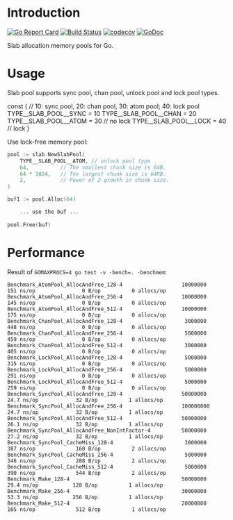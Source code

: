 Introduction
============

[![Go Report Card](https://goreportcard.com/badge/github.com/funny/slab)](https://goreportcard.com/report/github.com/funny/slab)
[![Build Status](https://travis-ci.org/funny/slab.svg?branch=master)](https://travis-ci.org/funny/slab)
[![codecov](https://codecov.io/gh/funny/slab/branch/master/graph/badge.svg)](https://codecov.io/gh/funny/slab)
[![GoDoc](https://img.shields.io/badge/api-reference-blue.svg)](https://godoc.org/github.com/funny/slab)

Slab allocation memory pools for Go.

Usage
=====
Slab pool supports sync pool, chan pool, unlock pool and lock pool types.

const (
	// 10: sync pool, 20: chan pool, 30: atom pool; 40: lock pool
	TYPE__SLAB_POOL__SYNC = 10
	TYPE__SLAB_POOL__CHAN = 20
	TYPE__SLAB_POOL__ATOM = 30 // no lock
	TYPE__SLAB_POOL__LOCK = 40 // lock
)

Use lock-free memory pool:

```go
pool := slab.NewSlabPool(
    TYPE__SLAB_POOL__ATOM, // unlock pool type
	64,          // The smallest chunk size is 64B.
	64 * 1024,   // The largest chunk size is 64KB.
	2,           // Power of 2 growth in chunk size.
)

buf1 := pool.Alloc(64)

    ... use the buf ...
	
pool.Free(buf)
```


Performance
===========

Result of `GOMAXPROCS=4 go test -v -bench=. -benchmem`:

```
Benchmark_AtomPool_AllocAndFree_128-4                   10000000               151 ns/op               0 B/op          0 allocs/op
Benchmark_AtomPool_AllocAndFree_256-4                   10000000               145 ns/op               0 B/op          0 allocs/op
Benchmark_AtomPool_AllocAndFree_512-4                   10000000               175 ns/op               0 B/op          0 allocs/op
Benchmark_ChanPool_AllocAndFree_128-4                    3000000               448 ns/op               0 B/op          0 allocs/op
Benchmark_ChanPool_AllocAndFree_256-4                    5000000               459 ns/op               0 B/op          0 allocs/op
Benchmark_ChanPool_AllocAndFree_512-4                    3000000               405 ns/op               0 B/op          0 allocs/op
Benchmark_LockPool_AllocAndFree_128-4                    5000000               315 ns/op               0 B/op          0 allocs/op
Benchmark_LockPool_AllocAndFree_256-4                    5000000               291 ns/op               0 B/op          0 allocs/op
Benchmark_LockPool_AllocAndFree_512-4                    5000000               259 ns/op               0 B/op          0 allocs/op
Benchmark_SyncPool_AllocAndFree_128-4                   50000000                24.7 ns/op            32 B/op          1 allocs/op
Benchmark_SyncPool_AllocAndFree_256-4                   100000000               24.7 ns/op            32 B/op          1 allocs/op
Benchmark_SyncPool_AllocAndFree_512-4                   50000000                26.1 ns/op            32 B/op          1 allocs/op
Benchmark_SyncPool_AllocAndFree_NonIntFactor-4          50000000                27.2 ns/op            32 B/op          1 allocs/op
Benchmark_SyncPool_CacheMiss_128-4                       3000000               387 ns/op             160 B/op          2 allocs/op
Benchmark_SyncPool_CacheMiss_256-4                       5000000               346 ns/op             288 B/op          2 allocs/op
Benchmark_SyncPool_CacheMiss_512-4                       5000000               390 ns/op             544 B/op          2 allocs/op
Benchmark_Make_128-4                                    50000000                29.4 ns/op           128 B/op          1 allocs/op
Benchmark_Make_256-4                                    30000000                53.3 ns/op           256 B/op          1 allocs/op
Benchmark_Make_512-4                                    20000000               105 ns/op             512 B/op          1 allocs/op
```
